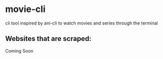 # movie-cli
cli tool inspired by ani-cli to watch movies and series through the terminal

## Websites that are scraped:
Coming Soon

